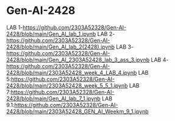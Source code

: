# Gen-AI-2428
LAB 1-https://github.com/2303A52328/Gen-AI-2428/blob/main/Gen_AI_lab_1.ipynb
LAB 2-https://github.com/2303A52328/Gen-AI-2428/blob/main/Gen_AI_lab_2(2428).ipynb
LAB 3-https://github.com/2303A52328/Gen-AI-2428/blob/main/Gen_AI_2303A52428_lab_3_ass_3.ipynb
LAB 4-https://github.com/2303A52328/Gen-AI-2428/blob/main/2303A52428_week_4_LAB_4.ipynb
LAB 5:https://github.com/2303A52328/Gen-AI-2428/blob/main/2303A52428_week_5_5_1.ipynb
LAB 7:https://github.com/2303A52328/Gen-AI-2428/blob/main/Gen_AI_lab_7_1.ipynb
LAB 9.1:https://github.com/2303A52328/Gen-AI-2428/blob/main/2303A52428_GEN_AI_Weekm_9_1.ipynb
